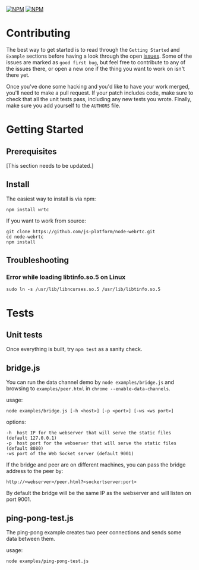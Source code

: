 [![NPM](https://nodei.co/npm/wrtc.png?downloads=true&stars=true)](https://nodei.co/npm/wrtc/) [![NPM](https://nodei.co/npm-dl/wrtc.png?height=3)](https://nodei.co/npm/wrtc/)

# Contributing

The best way to get started is to read through the `Getting Started` and `Example` sections before having a look through the open [issues](https://github.com/modeswitch/node-webrtc/issues). Some of the issues are marked as `good first bug`, but feel free to contribute to any of the issues there, or open a new one if the thing you want to work on isn't there yet.

Once you've done some hacking and you'd like to have your work merged, you'll need to make a pull request. If your patch includes code, make sure to check that all the unit tests pass, including any new tests you wrote. Finally, make sure you add yourself to the `AUTHORS` file.

# Getting Started

## Prerequisites

[This section needs to be updated.]

## Install

The easiest way to install is via npm:

````
npm install wrtc
````

If you want to work from source:

````
git clone https://github.com/js-platform/node-webrtc.git
cd node-webrtc
npm install
````

## Troubleshooting

### Error while loading libtinfo.so.5 on Linux

`sudo ln -s /usr/lib/libncurses.so.5 /usr/lib/libtinfo.so.5`

# Tests

## Unit tests

Once everything is built, try `npm test` as a sanity check.

## bridge.js
You can run the data channel demo by `node examples/bridge.js` and browsing to `examples/peer.html` in `chrome --enable-data-channels`.

usage:
````
node examples/bridge.js [-h <host>] [-p <port>] [-ws <ws port>]
````
options:
````
-h  host IP for the webserver that will serve the static files (default 127.0.0.1)
-p  host port for the webserver that will serve the static files (default 8080)
-ws port of the Web Socket server (default 9001)
````

If the bridge and peer are on different machines, you can pass the bridge address to the peer by:
````
http://<webserver>/peer.html?<sockertserver:port>
````
By default the bridge will be the same IP as the webserver and will listen on port 9001.

## ping-pong-test.js

The ping-pong example creates two peer connections and sends some data between them.

usage:
````
node examples/ping-pong-test.js
````
